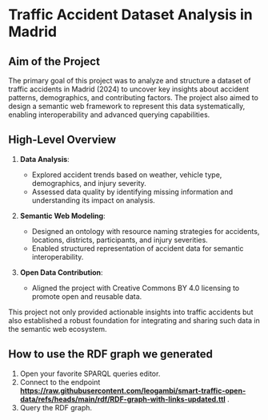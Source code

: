 # Traffic Accident Dataset Analysis in Madrid

## Aim of the Project

The primary goal of this project was to analyze and structure a dataset of traffic accidents in Madrid (2024) to uncover key insights about accident patterns, demographics, and contributing factors. The project also aimed to design a semantic web framework to represent this data systematically, enabling interoperability and advanced querying capabilities.

## High-Level Overview

1. **Data Analysis**:
   - Explored accident trends based on weather, vehicle type, demographics, and injury severity.
   - Assessed data quality by identifying missing information and understanding its impact on analysis.

2. **Semantic Web Modeling**:
   - Designed an ontology with resource naming strategies for accidents, locations, districts, participants, and injury severities.
   - Enabled structured representation of accident data for semantic interoperability.

3. **Open Data Contribution**:
   - Aligned the project with Creative Commons BY 4.0 licensing to promote open and reusable data.

This project not only provided actionable insights into traffic accidents but also established a robust foundation for integrating and sharing such data in the semantic web ecosystem.

## How to use the RDF graph we generated

1. Open your favorite SPARQL queries editor.
2. Connect to the endpoint **https://raw.githubusercontent.com/leogambi/smart-traffic-open-data/refs/heads/main/rdf/RDF-graph-with-links-updated.ttl** .
3. Query the RDF graph.
